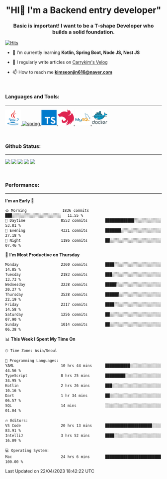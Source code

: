 <h1 align="center">"HI👋 I'm a Backend entry developer" </h1>
<h3 align="center">Basic is important! I want to be a T-shape Developer who builds a solid foundation.</h3>

[![Hits](https://hits.seeyoufarm.com/api/count/incr/badge.svg?url=https%3A%2F%2Fgithub.com%2Fgimseonjin&count_bg=%2318BFE5&title_bg=%23555555&icon=ko-fi.svg&icon_color=%23E7E7E7&title=hits&edge_flat=false)](https://hits.seeyoufarm.com)

- 🌱 I’m currently learning **Kotlin, Spring Boot, Node JS, Nest JS**

- 📝 I regularly write articles on [Carrykim's Velog](https://velog.io/@carrykim)

- 📫 How to reach me **kimseonjin616@naver.com**

<br/>

<h3 align="left">Languages and Tools:</h3>

***

<p align="left"> 
 <a href="https://www.java.com" target="_blank" rel="noreferrer"> <img src="https://raw.githubusercontent.com/devicons/devicon/master/icons/java/java-original.svg" alt="java" width="10%" height="10%"/> </a>
 <a href="https://spring.io/" target="_blank" rel="noreferrer"> <img src="https://www.vectorlogo.zone/logos/springio/springio-icon.svg" alt="spring" width="10%" height="10%"/> </a>
  <a href="https://www.typescriptlang.org/" target="_blank" rel="noreferrer"> <img src="https://raw.githubusercontent.com/devicons/devicon/master/icons/typescript/typescript-original.svg" alt="typescript" width="10%" height="10%"/> </a>
<a href="https://nestjs.com/" target="_blank" rel="noreferrer"> <img src="https://raw.githubusercontent.com/devicons/devicon/master/icons/nestjs/nestjs-plain.svg" alt="nestjs" width="10%" height="10%"/> </a> 
<a href="https://www.mysql.com/" target="_blank" rel="noreferrer"> <img src="https://raw.githubusercontent.com/devicons/devicon/master/icons/mysql/mysql-original-wordmark.svg" alt="mysql" width="10%" height="10%"/>  </a>
 <a href="https://www.docker.com/" target="_blank" rel="noreferrer"> <img src="https://raw.githubusercontent.com/devicons/devicon/master/icons/docker/docker-original-wordmark.svg" alt="docker" width="10%" height="10%"/> </a>
 </p>
</p>

<br/>

<h3 align="left">Github Status:</h3>

***

![](http://github-profile-summary-cards.vercel.app/api/cards/profile-details?username=gimseonjin&theme=nord_bright)
![](http://github-profile-summary-cards.vercel.app/api/cards/repos-per-language?username=gimseonjin&theme=nord_bright)
![](http://github-profile-summary-cards.vercel.app/api/cards/most-commit-language?username=gimseonjin&theme=nord_bright)
![](http://github-profile-summary-cards.vercel.app/api/cards/stats?username=gimseonjin&theme=nord_bright)
![](http://github-profile-summary-cards.vercel.app/api/cards/productive-time?username=gimseonjin&theme=nord_bright&utcOffset=8)


<br/>

<h3 align="left">Performance:</h3>

***

<!--START_SECTION:waka-->
**I'm an Early 🐤** 

```text
🌞 Morning                1836 commits        ███░░░░░░░░░░░░░░░░░░░░░░   11.55 % 
🌆 Daytime                8553 commits        █████████████░░░░░░░░░░░░   53.81 % 
🌃 Evening                4321 commits        ███████░░░░░░░░░░░░░░░░░░   27.18 % 
🌙 Night                  1186 commits        ██░░░░░░░░░░░░░░░░░░░░░░░   07.46 % 
```
📅 **I'm Most Productive on Thursday** 

```text
Monday                   2360 commits        ████░░░░░░░░░░░░░░░░░░░░░   14.85 % 
Tuesday                  2183 commits        ███░░░░░░░░░░░░░░░░░░░░░░   13.73 % 
Wednesday                3238 commits        █████░░░░░░░░░░░░░░░░░░░░   20.37 % 
Thursday                 3528 commits        ██████░░░░░░░░░░░░░░░░░░░   22.19 % 
Friday                   2317 commits        ████░░░░░░░░░░░░░░░░░░░░░   14.58 % 
Saturday                 1256 commits        ██░░░░░░░░░░░░░░░░░░░░░░░   07.90 % 
Sunday                   1014 commits        ██░░░░░░░░░░░░░░░░░░░░░░░   06.38 % 
```


📊 **This Week I Spent My Time On** 

```text
🕑︎ Time Zone: Asia/Seoul

💬 Programming Languages: 
YAML                     10 hrs 44 mins      ███████████░░░░░░░░░░░░░░   44.56 % 
TypeScript               8 hrs 25 mins       █████████░░░░░░░░░░░░░░░░   34.95 % 
Kotlin                   2 hrs 26 mins       ███░░░░░░░░░░░░░░░░░░░░░░   10.16 % 
Dart                     1 hr 34 mins        ██░░░░░░░░░░░░░░░░░░░░░░░   06.57 % 
SQL                      14 mins             ░░░░░░░░░░░░░░░░░░░░░░░░░   01.04 % 

🔥 Editors: 
VS Code                  20 hrs 13 mins      █████████████████████░░░░   83.91 % 
IntelliJ                 3 hrs 52 mins       ████░░░░░░░░░░░░░░░░░░░░░   16.09 % 

💻 Operating System: 
Mac                      24 hrs 6 mins       █████████████████████████   100.00 % 
```


 Last Updated on 22/04/2023 18:42:22 UTC
<!--END_SECTION:waka-->

<div align="center">
  
